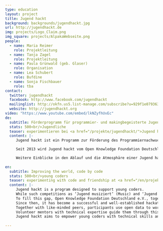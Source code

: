 ```yaml
---
type: education
layout: project
title: Jugend hackt
background: backgrounds/jugendhackt.jpg
url: http://jugendhackt.de
img: projects/Logo_Claim.png
img_square: projects/AlpakaWebseite.png
people:
  - name: Maria Reimer
    role: Projektleitung
  - name: Tanja Zagel
    role: Projektleitung
  - name: Paula Grünwald (geb. Glaser)
    role: Organisation
  - name: Lea Schubert
    role: Bufdine
  - name: Sonja Fischbauer
    role: tba
contact:
  twitter: jugendhackt
  facebook: http://www.facebook.com/jugendhackt
  mailinglist: http://okfn.us5.list-manage.com/subscribe?u=929f1e07936386d34833e20d1&id=47735af82e
  website: http://jugendhackt.org
video: "https://www.youtube.com/embed/lkNZyfhUvEc"
de:
  subtitle: Förderprogramm für programmier- und makingbegeisterte Jugendliche
  stats: 500<br/>Jugendliche
  teaser: experimentieren bei <a href="/projekte/jugendhackt/">Jugend hackt</a> mit Code und Freundschaft.
  content: |-
     Jugend hackt ist ein Programm zur Förderung des Programmiernachwuchses im deutschsprachigen Raum: Unter dem Motto “Mit Code die Welt verbessern” tüfteln die Teilnehmenden gemeinsam mit der Hilfe ehrenamtlicher Mentor/innen an Prototypen, digitalen Werkzeugen und Konzepten für ihre Vision einer besseren Gesellschaft.

     Seit 2013 wird Jugend hackt vom Open Knowledge Foundation Deutschland e.V. und mediale pfade.org e.V. veranstaltet. Die anhaltend große Nachfrage hat 2015 dazu geführt, dass neben dem Hauptevent in Berlin, auch zusätzliche vier Events in Dresden, Ulm, Köln und Hamburg stattfanden. 2016 fanden mit Jugend hackt Österreich in Linz und Jugend hackt Schweiz in Zürich auch erstmalig Veranstaltungen in weiteren Ländern statt. Außerdem freuen wir uns, dass es zusammen mit dem Goethe-Institut seit 2016 auch möglich ist, einige Teilnehmenden aus Deutschland im Rahmens des Programms [“Vernetzte Welten”](https://www.goethe.de/ins/kr/de/spr/unt/ver/20895014.html) zu Events in Ostasien mitnehmen zu können. 2017 vergrößerte sich die Jugend hackt Familie in Deutschland zudem um Jugend hackt in Frankfurt am Main und Halle (Saale). Seit vergangenem Jahr bietet unser Partner, die Fachstelle für Jugendmedienkultur in NRW, mit [Hello World](https://jugendhackt.org/helloworld/) außerdem Workshops für Programmier-Einsteiger/innen an. Seit Januar 2018 gibt es das Angebot auch dank Open Commons in Linz. Dort lernen Kinder und Jugendliche unter anderem spielerisch Programmiergrundlagen, löten oder 3D-drucken. Wir freuen uns, dass die Jugend hackt Familie auch 2018 weiter wächst: in diesem Jahr bieten wir zusätzlich Events in Schwerin und Heidelberg an!

     Weitere Einblicke in den Ablauf und die Atmosphäre einer Jugend hackt Veranstaltung, geben unsere [Dokuvideos](https://www.youtube.com/watch?v=o9CJYnZft1c&list=PLQsLR7zBwcw26l7KPAs2FtMqPxWB2ZZFh&index=10). Außerdem beschreibt unser 2016 herausgegebenes [Handbuch](http://www.handbuch.jugendhackt.de/) das Konzept hinter Jugend hackt und bietet einen detaillierten Einblick in unsere Arbeitsweise. 2014 und 2015 wurde Jugend hackt durch eine [wissenschaftliche Evaluation](https://jugendhackt.org/files/2015/03/Jugend-hackt-Kurzversion.pdf) begleitet, die die Wirkung des Programms untersucht und bestätigt hat. Gute Eindrücke liefern zudem die [Pressestimmen](https://jugendhackt.org/presse/) auf unserer Presseseite. Am besten jedoch versteht man Jugend hackt durch die tollen Projektideen und -umsetzungen der Jugendlichen. [Hier](http://www.jugendhackt.org/projekte) findet siche eine ausführliche Übersicht.
     
en:
  subtitle: Improving the world, code by code
  stats: 500<br/>young coders
  teaser: experimenting with code and friendship at <a href="/en/projekte/jugendhackt/">Jugend hackt</a>.
  content: |- 
     Jugend hackt is a program designed to support young coders. 
     While such competitions as ‘Jugend musiziert’ (Music) and ‘Jugend forscht’ (Science) have been established in Germany for decades, there are few intiatives directed towards young talent in the field of software development. 
     To fill this gap, Open Knowledge Foundation Deutschland e.V., together with the media education agency, Mediale Pfade, organized the first Jugend hackt event in 2013. 
     Since then, it has become a successful and well-established hackathon for young coders from all over Germany. 
     Together with like-minded peers, participants use open data to work on prototypes, digital tools, and concepts in order to contribute to their vision of a better society. 
     Volunteer mentors with technical expertise guide them through this process. 
     Jugend hackt aims to empower young coders with technical skills and to familiarize them with the creative and political contexts in which these skills can be applied. 'Improving the world, code by code', that is Jugend hackt's message. 
     
---
```


